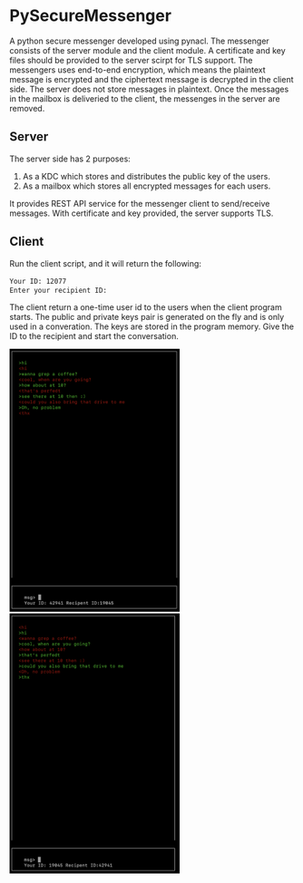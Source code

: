 # PySecureMessenger
A python secure messenger developed using pynacl. The messenger consists of the server module and the client module. A certificate and key files should be provided to the server scirpt for TLS support. The messengers uses end-to-end encryption, which means the plaintext message is encrypted and the ciphertext message is decrypted in the client side. The server does not store messages in plaintext. Once the messages in the mailbox is deliveried to the client, the messenges in the server are removed. 

## Server
The server side has 2 purposes:
1. As a KDC which stores and distributes the public key of the users. 
2. As a mailbox which stores all encrypted messages for each users. 

It provides REST API service for the messenger client to send/receive messages. With certificate and key provided, the server supports TLS.

## Client
Run the client script, and it will return the following:
```
Your ID: 12077
Enter your recipient ID:
```
The client return a one-time user id to the users when the client program starts. The public and private keys pair is generated on the fly and is only used in a converation. The keys are stored in the program memory. Give the ID to the recipient and start the conversation.

<span>
<img src="https://github.com/kitshinghk-crypto/PySecureMessenger/blob/master/psm_screenshot.png?raw=true" alt="Your image title" width="300"/>
<img src="https://github.com/kitshinghk-crypto/PySecureMessenger/blob/master/psm_screenshot_2.png?raw=true" alt="Your image title" width="300"/>
</span>

